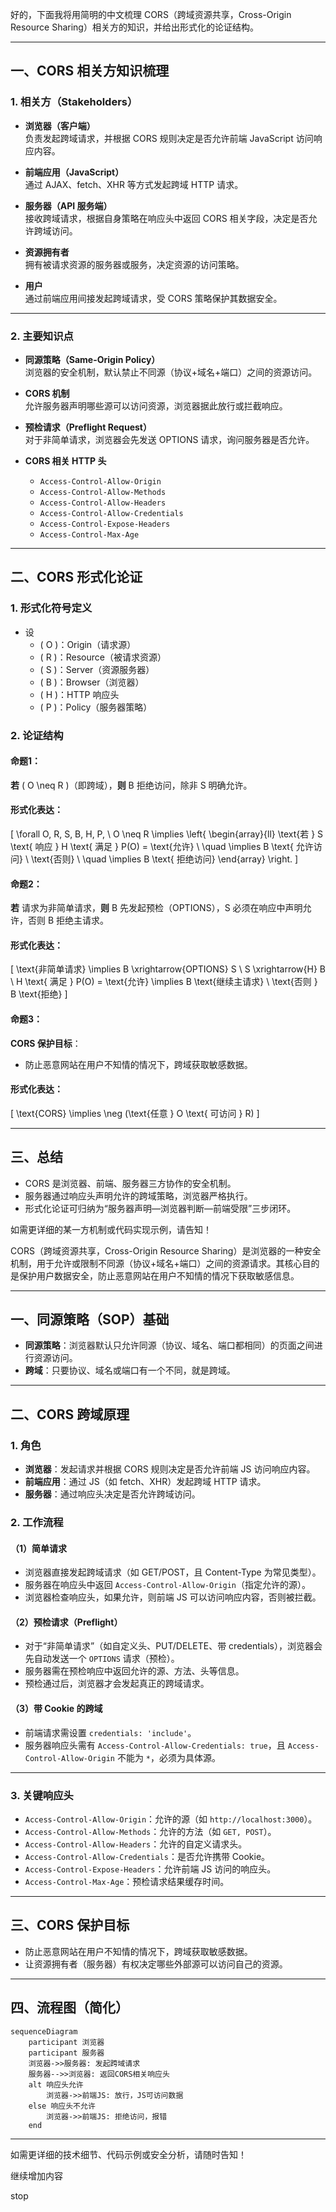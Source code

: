 好的，下面我将用简明的中文梳理 CORS（跨域资源共享，Cross-Origin Resource Sharing）相关方的知识，并给出形式化的论证结构。

---

## 一、CORS 相关方知识梳理

### 1. 相关方（Stakeholders）

- **浏览器（客户端）**  
  负责发起跨域请求，并根据 CORS 规则决定是否允许前端 JavaScript 访问响应内容。

- **前端应用（JavaScript）**  
  通过 AJAX、fetch、XHR 等方式发起跨域 HTTP 请求。

- **服务器（API 服务端）**  
  接收跨域请求，根据自身策略在响应头中返回 CORS 相关字段，决定是否允许跨域访问。

- **资源拥有者**  
  拥有被请求资源的服务器或服务，决定资源的访问策略。

- **用户**  
  通过前端应用间接发起跨域请求，受 CORS 策略保护其数据安全。

---

### 2. 主要知识点

- **同源策略（Same-Origin Policy）**  
  浏览器的安全机制，默认禁止不同源（协议+域名+端口）之间的资源访问。

- **CORS 机制**  
  允许服务器声明哪些源可以访问资源，浏览器据此放行或拦截响应。

- **预检请求（Preflight Request）**  
  对于非简单请求，浏览器会先发送 OPTIONS 请求，询问服务器是否允许。

- **CORS 相关 HTTP 头**  
  - `Access-Control-Allow-Origin`
  - `Access-Control-Allow-Methods`
  - `Access-Control-Allow-Headers`
  - `Access-Control-Allow-Credentials`
  - `Access-Control-Expose-Headers`
  - `Access-Control-Max-Age`

---

## 二、CORS 形式化论证

### 1. 形式化符号定义

- 设  
  - \( O \)：Origin（请求源）  
  - \( R \)：Resource（被请求资源）  
  - \( S \)：Server（资源服务器）  
  - \( B \)：Browser（浏览器）  
  - \( H \)：HTTP 响应头  
  - \( P \)：Policy（服务器策略）

### 2. 论证结构

#### 命题1：  
**若** \( O \neq R \)（即跨域），**则** B 拒绝访问，除非 S 明确允许。

#### 形式化表达：  
\[
\forall O, R, S, B, H, P, \\
O \neq R \implies \left\{
  \begin{array}{ll}
    \text{若 } S \text{ 响应 } H \text{ 满足 } P(O) = \text{允许} \\
    \quad \implies B \text{ 允许访问} \\
    \text{否则} \\
    \quad \implies B \text{ 拒绝访问}
  \end{array}
\right.
\]

#### 命题2：  
**若** 请求为非简单请求，**则** B 先发起预检（OPTIONS），S 必须在响应中声明允许，否则 B 拒绝主请求。

#### 形式化表达：  
\[
\text{非简单请求} \implies B \xrightarrow{OPTIONS} S \\
S \xrightarrow{H} B \\
H \text{ 满足 } P(O) = \text{允许} \implies B \text{继续主请求} \\
\text{否则 } B \text{拒绝}
\]

#### 命题3：  
**CORS 保护目标**：  
- 防止恶意网站在用户不知情的情况下，跨域获取敏感数据。

#### 形式化表达：  
\[
\text{CORS} \implies \neg (\text{任意 } O \text{ 可访问 } R)
\]

---

## 三、总结

- CORS 是浏览器、前端、服务器三方协作的安全机制。
- 服务器通过响应头声明允许的跨域策略，浏览器严格执行。
- 形式化论证可归纳为“服务器声明—浏览器判断—前端受限”三步闭环。

如需更详细的某一方机制或代码实现示例，请告知！


CORS（跨域资源共享，Cross-Origin Resource Sharing）是浏览器的一种安全机制，用于允许或限制不同源（协议+域名+端口）之间的资源请求。其核心目的是保护用户数据安全，防止恶意网站在用户不知情的情况下获取敏感信息。

---

## 一、同源策略（SOP）基础

- **同源策略**：浏览器默认只允许同源（协议、域名、端口都相同）的页面之间进行资源访问。
- **跨域**：只要协议、域名或端口有一个不同，就是跨域。

---

## 二、CORS 跨域原理

### 1. 角色

- **浏览器**：发起请求并根据 CORS 规则决定是否允许前端 JS 访问响应内容。
- **前端应用**：通过 JS（如 fetch、XHR）发起跨域 HTTP 请求。
- **服务器**：通过响应头决定是否允许跨域访问。

### 2. 工作流程

#### （1）简单请求

- 浏览器直接发起跨域请求（如 GET/POST，且 Content-Type 为常见类型）。
- 服务器在响应头中返回 `Access-Control-Allow-Origin`（指定允许的源）。
- 浏览器检查响应头，如果允许，则前端 JS 可以访问响应内容，否则被拦截。

#### （2）预检请求（Preflight）

- 对于“非简单请求”（如自定义头、PUT/DELETE、带 credentials），浏览器会先自动发送一个 `OPTIONS` 请求（预检）。
- 服务器需在预检响应中返回允许的源、方法、头等信息。
- 预检通过后，浏览器才会发起真正的跨域请求。

#### （3）带 Cookie 的跨域

- 前端请求需设置 `credentials: 'include'`。
- 服务器响应头需有 `Access-Control-Allow-Credentials: true`，且 `Access-Control-Allow-Origin` 不能为 `*`，必须为具体源。

---

### 3. 关键响应头

- `Access-Control-Allow-Origin`：允许的源（如 `http://localhost:3000`）。
- `Access-Control-Allow-Methods`：允许的方法（如 `GET, POST`）。
- `Access-Control-Allow-Headers`：允许的自定义请求头。
- `Access-Control-Allow-Credentials`：是否允许携带 Cookie。
- `Access-Control-Expose-Headers`：允许前端 JS 访问的响应头。
- `Access-Control-Max-Age`：预检请求结果缓存时间。

---

## 三、CORS 保护目标

- 防止恶意网站在用户不知情的情况下，跨域获取敏感数据。
- 让资源拥有者（服务器）有权决定哪些外部源可以访问自己的资源。

---

## 四、流程图（简化）


```mermaid
sequenceDiagram
    participant 浏览器
    participant 服务器
    浏览器->>服务器: 发起跨域请求
    服务器-->>浏览器: 返回CORS相关响应头
    alt 响应头允许
        浏览器->>前端JS: 放行，JS可访问数据
    else 响应头不允许
        浏览器->>前端JS: 拒绝访问，报错
    end
```

---

如需更详细的技术细节、代码示例或安全分析，请随时告知！

继续增加内容


stop